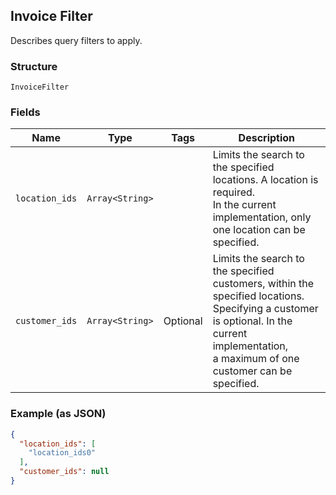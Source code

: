## Invoice Filter

Describes query filters to apply.

### Structure

`InvoiceFilter`

### Fields

| Name | Type | Tags | Description |
|  --- | --- | --- | --- |
| `location_ids` | `Array<String>` |  | Limits the search to the specified locations. A location is required. <br>In the current implementation, only one location can be specified. |
| `customer_ids` | `Array<String>` | Optional | Limits the search to the specified customers, within the specified locations. <br>Specifying a customer is optional. In the current implementation, <br>a maximum of one customer can be specified. |

### Example (as JSON)

```json
{
  "location_ids": [
    "location_ids0"
  ],
  "customer_ids": null
}
```

